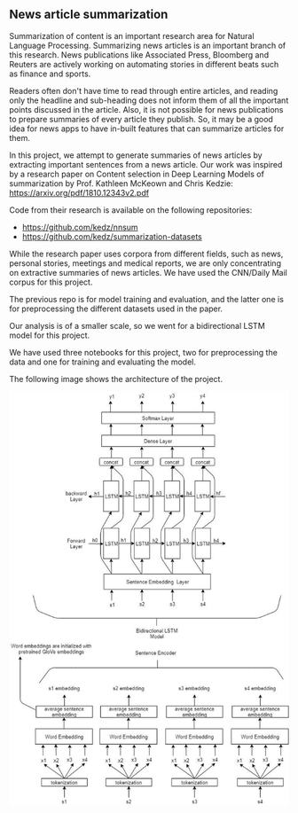 ## News article summarization

Summarization of content is an important research area for Natural Language Processing. Summarizing news articles is an important branch of this research. News publications like Associated Press, Bloomberg and Reuters are actively working on automating stories in different beats such as finance and sports.  

Readers often don't have time to read through entire articles, and reading only the headline and sub-heading does not inform them of all the important points discussed in the article. Also, it is not possible for news publications to prepare summaries of every article they publish. So, it may be a good idea for news apps to have in-built features that can summarize articles for them.

In this project, we attempt to generate summaries of news articles by extracting important sentences from a news article. Our work was inspired by a research paper on Content selection in Deep Learning Models of summarization by Prof. Kathleen McKeown and Chris Kedzie:
https://arxiv.org/pdf/1810.12343v2.pdf

Code from their research is available on the following repositories: 
*   https://github.com/kedz/nnsum 
*   https://github.com/kedz/summarization-datasets

While the research paper uses corpora from different fields, such as news, personal stories, meetings and medical reports, we are only concentrating on extractive summaries of news articles. We have used the CNN/Daily Mail corpus for this project.

The previous repo is for model training and evaluation, and the latter one is for preprocessing the different datasets used in the paper.

Our analysis is of a smaller scale, so we went for a bidirectional LSTM model for this project.

We have used three notebooks for this project, two for preprocessing the data and one for training and evaluating the model.

The following image shows the architecture of the project.

![Architecture](model_diag.jpg)
